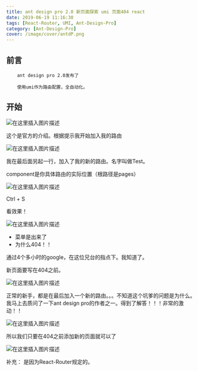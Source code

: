 ```yaml
---
title: ant design pro 2.0 新页面探索 umi 页面404 react
date: 2019-06-19 11:16:30
tags: [React-Router, UMI, Ant-Design-Pro]
category: [Ant-Design-Pro]
cover: /image/cover/antdP.png
---
```


## 前言

		ant design pro 2.0发布了
	
		使用umi作为路由配置，全自动化。

## 开始

![在这里插入图片描述](/image/AntDesignPro探索/20190312150742764.png)

这个是官方的介绍。根据提示我开始加入我的路由


![在这里插入图片描述](/image/AntDesignPro探索/20190312151053807.png)

我在最后面另起一行，加入了我的新的路由。名字叫做Test。

component是你具体路由的实际位置（根路径是pages）


![在这里插入图片描述](/image/AntDesignPro探索/20190312150929439.png)

Ctrl + S

看效果！

![在这里插入图片描述](/image/AntDesignPro探索/2019031215120430.png)

 - 菜单是出来了
 - 为什么404！！

 通过4个多小时的google，在这位兄台的指点下。我知道了。


新页面要写在404之前。

![在这里插入图片描述](/image/AntDesignPro探索/2019031215140926.png)

正常的新手，都是在最后加入一个新的路由。。。不知道这个坑爹的问题是为什么。我马上去质问了一下ant design pro的作者之一。得到了解答！！！非常的激动！！


![在这里插入图片描述](/image/AntDesignPro探索/2019031215175956.png)


所以我们只要在404之前添加新的页面就可以了

![在这里插入图片描述](/image/AntDesignPro探索/20190312151839845.png)


补充：
是因为React-Router规定的。